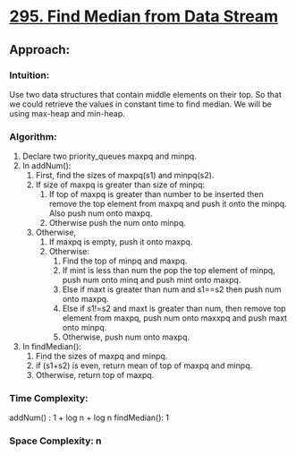 # [295. Find Median from Data Stream](https://leetcode.com/problems/find-median-from-data-stream/description/)

## Approach:

### Intuition:
Use two data structures that contain middle elements on their top. So that we could retrieve the values in constant time to find median.
We will be using max-heap and min-heap.

### Algorithm:

1. Declare two priority_queues maxpq and minpq.
2. In addNum():
     1. First, find the sizes of maxpq(s1) and minpq(s2).
     2. If size of maxpq is greater than size of minpq:
          1. If top of maxpq is greater than number to be inserted then remove the top element from maxpq and push it onto the minpq. Also push num onto maxpq.
          2. Otherwise push the num onto minpq.
     3. Otherwise,
          1. If maxpq is empty, push it onto maxpq.
          2. Otherwise:
               1. Find the top of minpq and maxpq.
               2. If mint is less than num the pop the top element of minpq, push num onto minq and push mint onto maxpq.
               3. Else if maxt is greater than num and s1==s2 then push num onto maxpq.
               4. Else if s1!=s2 and maxt is greater than num, then remove top element from maxpq, push num onto maxxpq and push maxt onto minpq.
               5. Otherwise, push num onto maxpq.
3. In findMedian():
     1. Find the sizes of maxpq and minpq.
     2. if (s1+s2) is even, return mean of top of maxpq and minpq.
     3. Otherwise, return top of maxpq.

### Time Complexity: 
addNum() : 1 + log n + log n
findMedian():  1

### Space Complexity: n


        
